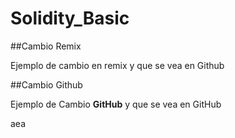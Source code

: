 # Solidity_Basic
##Cambio Remix

Ejemplo de cambio en remix y que se vea en Github

##Cambio Github

Ejemplo de Cambio **GitHub** y que se vea en GitHub


aea
